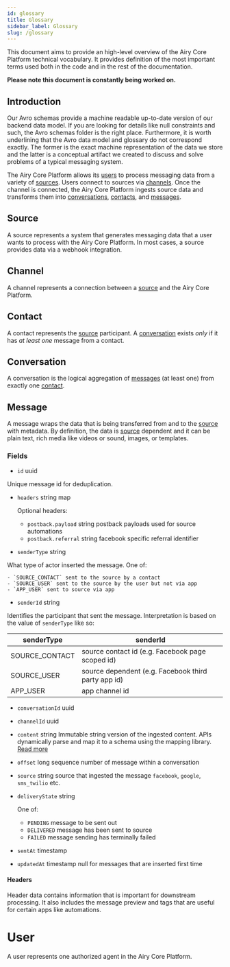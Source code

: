 ```yaml
---
id: glossary
title: Glossary
sidebar_label: Glossary
slug: /glossary
---
```


This document aims to provide an high-level overview of the Airy Core Platform
technical vocabulary. It provides definition of the most important terms used
both in the code and in the rest of the documentation.

**Please note this document is constantly being worked on.**

## Introduction

Our Avro schemas provide a machine readable up-to-date version
of our backend data model. If you are looking for details like null constraints
and such, the Avro schemas folder is the right place. Furthermore, it is worth
underlining that the Avro data model and glossary do not correspond exactly. The
former is the exact machine representation of the data we store and the latter
is a conceptual artifact we created to discuss and solve problems of a typical
messaging system.

The Airy Core Platform allows its [users](#user) to process messaging data from
a variety of [sources](#source). Users connect to sources via
[channels](#channel). Once the channel is connected, the Airy Core Platform
ingests source data and transforms them into [conversations](#conversation),
[contacts](#contact), and [messages](#message).

## Source

A source represents a system that generates messaging data that a user wants
to process with the Airy Core Platform. In most cases, a source provides data via a
webhook integration.

## Channel

A channel represents a connection between a [source](#source) and the Airy Core Platform.

## Contact

A contact represents the [source](#source) participant. A
[conversation](#conversation) exists *only* if it has *at least one* message
from a contact.

## Conversation

A conversation is the logical aggregation of [messages](#message) (at least one) from
exactly one [contact](#contact).

## Message

A message wraps the data that is being transferred from and to the
[source](#source) with metadata. By definition, the data is [source](#source)
dependent and it can be plain text, rich media like videos or sound, images, or
templates.

### Fields

- `id` uuid

Unique message id for deduplication.

- `headers` string map

    Optional headers:

    - `postback.payload` string postback payloads used for source automations
    - `postback.referral` string facebook specific referral identifier

- `senderType` string

What type of actor inserted the message. One of:

    - `SOURCE_CONTACT` sent to the source by a contact
    - `SOURCE_USER` sent to the source by the user but not via app
    - `APP_USER` sent to source via app

- `senderId` string

Identifies the participant that sent the message. Interpretation is based on the value of `senderType` like so:

| senderType     | senderId                                            |
| -------------- | --------------------------------------------------- |
| SOURCE_CONTACT | source contact id (e.g. Facebook page scoped id)    |
| SOURCE_USER    | source dependent (e.g. Facebook third party app id) |
| APP_USER       | app channel id                                      |


- `conversationId` uuid

- `channelId` uuid

- `content` string  Immutable string version of the ingested content. APIs dynamically parse and map it to a schema
                    using the mapping library. [Read more]()

- `offset` long sequence number of message within a conversation

- `source` string source that ingested the message `facebook`, `google`, `sms_twilio` etc.

- `deliveryState` string

    One of:

    - `PENDING` message to be sent out
    - `DELIVERED` message has been sent to source
    - `FAILED` message sending has terminally failed

- `sentAt` timestamp

- `updatedAt` timestamp null for messages that are inserted first time


#### Headers 

Header data contains information that is important for downstream processing. It
also includes the message preview and tags that are useful for certain apps like
automations.


# User

A user represents one authorized agent in the Airy Core Platform. 
